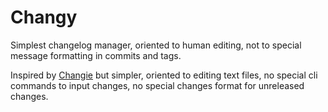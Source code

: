 # Changy

Simplest changelog manager, oriented to human editing, not to special message formatting in commits and tags.

Inspired by [Changie](https://github.com/miniscruff/changie) but simpler, oriented to editing text files, no special cli commands to input changes, no special changes format for unreleased changes.
